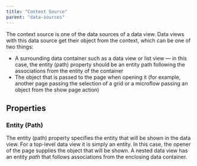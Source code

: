 ```yaml
---
title: "Context Source"
parent: "data-sources"
---
```


The context source is one of the data sources of a data view. Data views with this data source get their object from the context, which can be one of two things:

* A surrounding data container such as a data view or list view — in this case, the entity (path) property should be an entity path following the associations from the entity of the container
* The object that is passed to the page when opening it (for example, another page passing the selection of a grid or a microflow passing an object from the show page action)

## Properties

### Entity (Path)

The entity (path) property specifies the entity that will be shown in the data view. For a top-level data view it is simply an entity. In this case, the opener of the page supplies the object that will be shown. A nested data view has an entity _path_ that follows associations from the enclosing data container.
